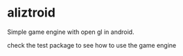 aliztroid
=========

Simple game engine with open gl in android.

check the test package to see how to use the game engine
